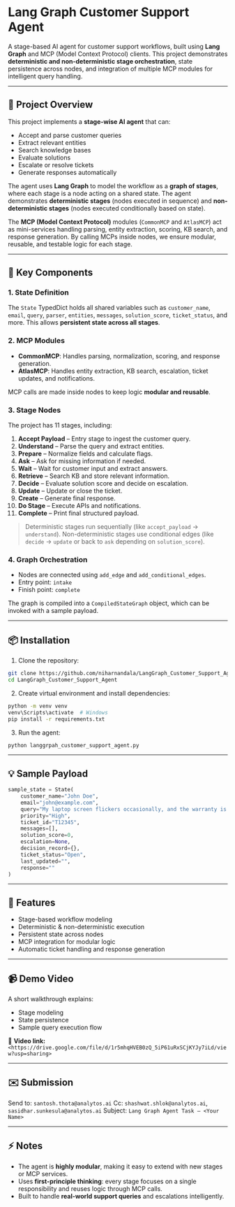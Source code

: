 # Lang Graph Customer Support Agent

A stage-based AI agent for customer support workflows, built using **Lang Graph** and MCP (Model Context Protocol) clients. This project demonstrates **deterministic and non-deterministic stage orchestration**, state persistence across nodes, and integration of multiple MCP modules for intelligent query handling.

---

## 🚀 Project Overview

This project implements a **stage-wise AI agent** that can:

* Accept and parse customer queries
* Extract relevant entities
* Search knowledge bases
* Evaluate solutions
* Escalate or resolve tickets
* Generate responses automatically

The agent uses **Lang Graph** to model the workflow as a **graph of stages**, where each stage is a node acting on a shared state. The agent demonstrates **deterministic stages** (nodes executed in sequence) and **non-deterministic stages** (nodes executed conditionally based on state).

The **MCP (Model Context Protocol)** modules (`CommonMCP` and `AtlasMCP`) act as mini-services handling parsing, entity extraction, scoring, KB search, and response generation. By calling MCPs inside nodes, we ensure modular, reusable, and testable logic for each stage.

---

## 🧩 Key Components

### 1. **State Definition**

The `State` TypedDict holds all shared variables such as `customer_name`, `email`, `query`, `parser`, `entities`, `messages`, `solution_score`, `ticket_status`, and more. This allows **persistent state across all stages**.

### 2. **MCP Modules**

* **CommonMCP**: Handles parsing, normalization, scoring, and response generation.
* **AtlasMCP**: Handles entity extraction, KB search, escalation, ticket updates, and notifications.

MCP calls are made inside nodes to keep logic **modular and reusable**.

### 3. **Stage Nodes**

The project has 11 stages, including:

1. **Accept Payload** – Entry stage to ingest the customer query.
2. **Understand** – Parse the query and extract entities.
3. **Prepare** – Normalize fields and calculate flags.
4. **Ask** – Ask for missing information if needed.
5. **Wait** – Wait for customer input and extract answers.
6. **Retrieve** – Search KB and store relevant information.
7. **Decide** – Evaluate solution score and decide on escalation.
8. **Update** – Update or close the ticket.
9. **Create** – Generate final response.
10. **Do Stage** – Execute APIs and notifications.
11. **Complete** – Print final structured payload.

> Deterministic stages run sequentially (like `accept_payload` → `understand`).
> Non-deterministic stages use conditional edges (like `decide` → `update` or back to `ask` depending on `solution_score`).

### 4. **Graph Orchestration**

* Nodes are connected using `add_edge` and `add_conditional_edges`.
* Entry point: `intake`
* Finish point: `complete`

The graph is compiled into a `CompiledStateGraph` object, which can be invoked with a sample payload.

---

## 📦 Installation

1. Clone the repository:

```bash
git clone https://github.com/niharnandala/LangGraph_Customer_Support_Agent.git
cd LangGraph_Customer_Support_Agent
```

2. Create virtual environment and install dependencies:

```bash
python -m venv venv
venv\Scripts\activate  # Windows
pip install -r requirements.txt
```

3. Run the agent:

```bash
python langgrpah_customer_support_agent.py
```

---

## 💡 Sample Payload

```python
sample_state = State(
    customer_name="John Doe",
    email="john@example.com",
    query="My laptop screen flickers occasionally, and the warranty is about to expire. Please advise how to get it repaired.",
    priority="High",
    ticket_id="T12345",
    messages=[],
    solution_score=0,
    escalation=None,
    decision_record={},
    ticket_status="Open",
    last_updated="",
    response=""
)
```

---

## 🔧 Features

* Stage-based workflow modeling
* Deterministic & non-deterministic execution
* Persistent state across nodes
* MCP integration for modular logic
* Automatic ticket handling and response generation

---

## 📹 Demo Video

A short walkthrough explains:

* Stage modeling
* State persistence
* Sample query execution flow

📎 **Video link:** `<https://drive.google.com/file/d/1r5mhqHVEB0zQ_5iP61uRxSCjKYJy7iLd/view?usp=sharing>`

---

## ✉️ Submission

Send to: `santosh.thota@analytos.ai`
Cc: `shashwat.shlok@analytos.ai`, `sasidhar.sunkesula@analytos.ai`
Subject: `Lang Graph Agent Task – <Your Name>`

---

## ⚡ Notes

* The agent is **highly modular**, making it easy to extend with new stages or MCP services.
* Uses **first-principle thinking**: every stage focuses on a single responsibility and reuses logic through MCP calls.
* Built to handle **real-world support queries** and escalations intelligently.
